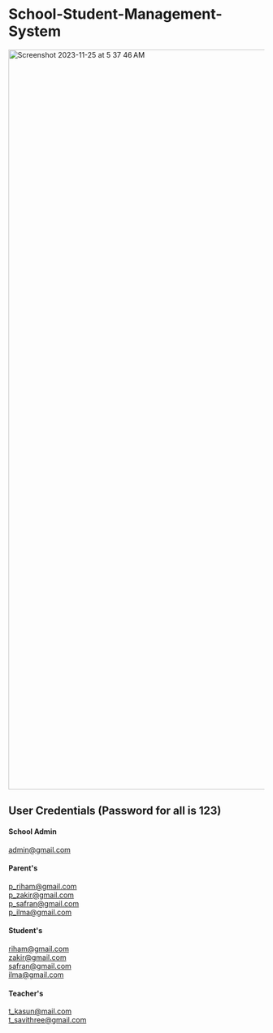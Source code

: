 # School-Student-Management-System

<img width="1458" alt="Screenshot 2023-11-25 at 5 37 46 AM" src="https://github.com/OUSL-GROUP-BrinaryBrains/School-Student-Management-System/assets/90142607/cc09a9c5-1abb-4ced-a169-ba1f2c981ad0">

## User Credentials (Password for all is 123)
#### School Admin 
admin@gmail.com <br>
#### Parent's
p_riham@gmail.com <br>
p_zakir@gmail.com <br>
p_safran@gmail.com <br>
p_ilma@gmail.com <br>
#### Student's
riham@gmail.com <br>
zakir@gmail.com <br>
safran@gmail.com <br>
ilma@gmail.com <br>
#### Teacher's
t_kasun@mail.com <br>
t_savithree@gmail.com <br>
